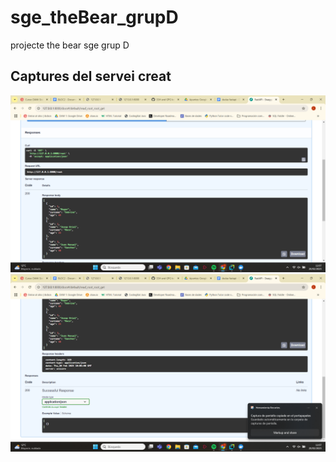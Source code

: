 # sge_theBear_grupD
projecte the bear sge grup D

## Captures del servei creat
![Captura1.png](capturas/Captura1.png)
![Captura2.png](capturas/Captura2.png)